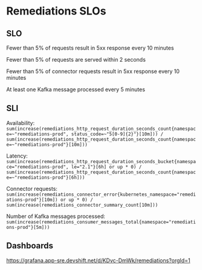 # Remediations SLOs

## SLO

Fewer than 5% of requests result in 5xx response every 10 minutes

Fewer than 5% of requests are served within 2 seconds

Fewer than 5% of connector requests result in 5xx response every 10 minutes

At least one Kafka message processed every 5 minutes

## SLI

Availability: `sum(increase(remediations_http_request_duration_seconds_count{namespace=~"remediations-prod", status_code=~"5[0-9]{2}"}[10m])) / sum(increase(remediations_http_request_duration_seconds_count{namespace=~"remediations-prod"}[10m]))`

Latency: `sum(increase(remediations_http_request_duration_seconds_bucket{namespace="remediations-prod", le="2.1"}[6h] or up * 0) / sum(increase(remediations_http_request_duration_seconds_count{namespace=~"remediations-prod"}[6h]))`

Connector requests: `sum(increase(remediations_connector_error{kubernetes_namespace="remediations-prod"}[10m]) or up * 0) / sum(increase(remediations_connector_summary_count[10m]))`

Number of Kafka messages processed: `sum(increase(remediations_consumer_messages_total{namespace="remediations-prod"}[5m]))`

## Dashboards

https://grafana.app-sre.devshift.net/d/KDvc-DmWk/remediations?orgId=1
